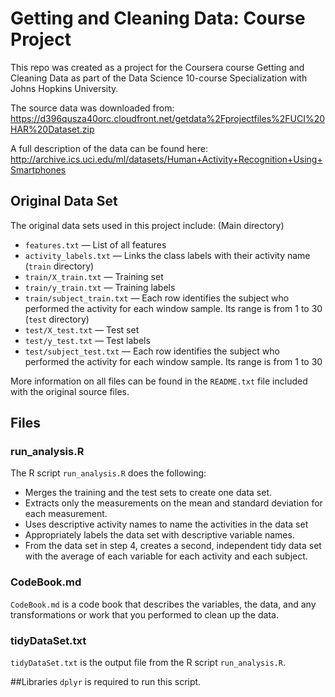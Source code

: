 # Getting and Cleaning Data: Course Project
This repo was created as a project for the Coursera course Getting and Cleaning Data as part of the Data Science 10-course Specialization with Johns Hopkins University.

The source data was downloaded from: https://d396qusza40orc.cloudfront.net/getdata%2Fprojectfiles%2FUCI%20HAR%20Dataset.zip

A full description of the data can be found here:
http://archive.ics.uci.edu/ml/datasets/Human+Activity+Recognition+Using+Smartphones

## Original Data Set
The original data sets used in this project include:
(Main directory)
* `features.txt` — List of all features
* `activity_labels.txt` — Links the class labels with their activity name
(`train` directory)
* `train/X_train.txt` — Training set
* `train/y_train.txt` — Training labels
* `train/subject_train.txt` — Each row identifies the subject who performed the activity for each window sample. Its range is from 1 to 30
(`test` directory)
* `test/X_test.txt` — Test set
* `test/y_test.txt` — Test labels
* `test/subject_test.txt` — Each row identifies the subject who performed the activity for each window sample. Its range is from 1 to 30

More information on all files can be found in the `README.txt` file included with the original source files.

## Files
### run_analysis.R
The R script `run_analysis.R` does the following:
* Merges the training and the test sets to create one data set.
* Extracts only the measurements on the mean and standard deviation for each measurement.
* Uses descriptive activity names to name the activities in the data set
* Appropriately labels the data set with descriptive variable names.
* From the data set in step 4, creates a second, independent tidy data set with the average of each variable for each activity and each subject.

### CodeBook.md
`CodeBook.md` is a code book that describes the variables, the data, and any transformations or work that you performed to clean up the data.

### tidyDataSet.txt
`tidyDataSet.txt` is the output file from the R script `run_analysis.R`.

##Libraries
`dplyr` is required to run this script.

